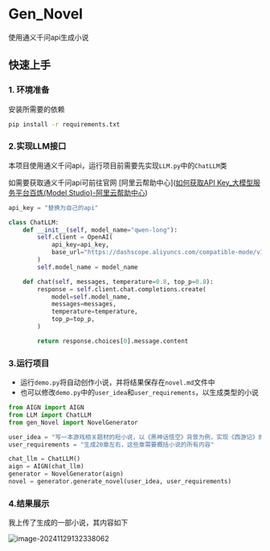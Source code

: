 # Gen_Novel

使用通义千问api生成小说

## 快速上手

### 1. 环境准备

安装所需要的依赖

```bash	
pip install -r requirements.txt
```

### 2.实现LLM接口

本项目使用通义千问api，运行项目前需要先实现`LLM.py`中的`ChatLLM`类

如需要获取通义千问api可前往官网 [阿里云帮助中心]([如何获取API Key_大模型服务平台百炼(Model Studio)-阿里云帮助中心](https://help.aliyun.com/zh/model-studio/developer-reference/get-api-key?spm=a2c4g.11186623.help-menu-2400256.d_3_0.38484823sp11R3&scm=20140722.H_2712195._.OR_help-T_cn#DAS#zh-V_1))

```python
api_key = "替换为自己的api"

class ChatLLM:
    def __init__(self, model_name="qwen-long"):
        self.client = OpenAI(
            api_key=api_key,
            base_url="https://dashscope.aliyuncs.com/compatible-mode/v1",
        )
        self.model_name = model_name

    def chat(self, messages, temperature=0.8, top_p=0.8):
        response = self.client.chat.completions.create(
            model=self.model_name,
            messages=messages,
            temperature=temperature,
            top_p=top_p,
        )

        return response.choices[0].message.content
```

### 3.运行项目

- 运行`demo.py`将自动创作小说，并将结果保存在`novel.md`文件中
- 也可以修改`demo.py`中的`user_idea`和`user_requirements`，以生成类型的小说

```python
from AIGN import AIGN
from LLM import ChatLLM
from gen_Novel import NovelGenerator

user_idea = "写一本游戏相关题材的短小说，以《黑神话悟空》背景为例，实现《西游记》的重构暗黑版本，加入游戏元素，要有深度的角色塑造，情节紧凑，带有冒险和奇幻元素"
user_requirements = "生成20章左右，这些章需要概括小说的所有内容"

chat_llm = ChatLLM()
aign = AIGN(chat_llm)
generator = NovelGenerator(aign)
novel = generator.generate_novel(user_idea, user_requirements)
```



### 4.结果展示

我上传了生成的一部小说，其内容如下

<img src="C:\Users\asus\AppData\Roaming\Typora\typora-user-images\image-20241129132338062.png" alt="image-20241129132338062" style="zoom:100%;" />

